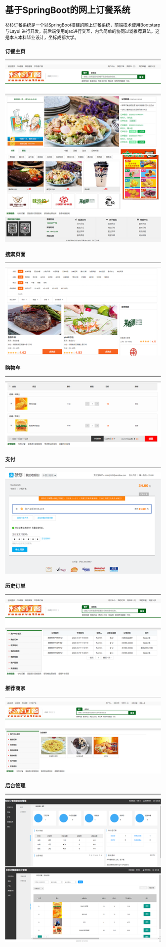 # 基于SpringBoot的网上订餐系统
杉杉订餐系统是一个以SpringBoot搭建的网上订餐系统，前端技术使用Bootstarp与Layui
进行开发，前后端使用ajax进行交互，内含简单的协同过滤推荐算法。这是本人本科毕业设计，坐标成都大学。 
### 订餐主页
----------
![主页](images/zhuye1.png)
![主页](images/zhuye2.png)
### 搜索页面
----------
![主页](images/chaxun.png)
### 购物车
----------
![主页](images/gouwuche.png)
### 支付
----------
![主页](images/zhifu.png)
### 历史订单
----------
![主页](images/dingdan.png)
### 推荐商家
----------
![主页](images/tuijian.png)
### 后台管理
----------
![主页](images/houtai1.png)
![主页](images/houtai2.png)  